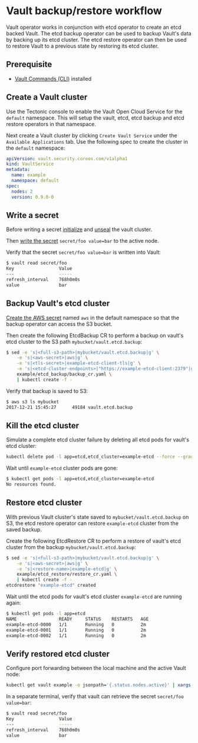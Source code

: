 # Vault backup/restore workflow

Vault operator works in conjunction with etcd operator to create an etcd backed Vault.
The etcd backup operator can be used to backup Vault's data by backing up its etcd cluster. 
The etcd restore operator can then be used to restore Vault to a previous state by restoring its etcd cluster.

## Prerequisite

* [Vault Commands (CLI)][vault-cli] installed

## Create a Vault cluster

Use the Tectonic console to enable the Vault Open Cloud Service for the `default` namespace. This will setup the vault, etcd, etcd backup and etcd restore operators in that namespace.

Next create a Vault cluster by clicking `Create Vault Service` under the `Available Applications` tab. Use the following spec to create the cluster in the `default` namespace:

```yaml
apiVersion: vault.security.coreos.com/v1alpha1
kind: VaultService
metadata:
  name: example
  namespace: default
spec:
  nodes: 2
  version: 0.9.0-0
```

## Write a secret

Before writing a secret [initialize][vault_init] and [unseal][vault_unseal] the vault cluster.

Then [write the secret][vault_write] `secret/foo value=bar` to the active node.

Verify that the secret `secret/foo value=bar` is written into Vault:

```sh
$ vault read secret/foo
Key             	Value
---             	-----
refresh_interval	768h0m0s
value           	bar
```

## Backup Vault's etcd cluster

[Create the AWS secret][set_aws] named `aws` in the default namespace so that the backup operator can access the S3 bucket.

Then create the following EtcdBackup CR to perform a backup on vault's etcd cluster to the S3 path `mybucket/vault.etcd.backup`:

```sh
$ sed -e 's|<full-s3-path>|mybucket/vault.etcd.backup|g' \
    -e 's|<aws-secret>|aws|g' \
    -e 's|<tls-secret>|example-etcd-client-tls|g' \
    -e 's|<etcd-cluster-endpoints>|"https://example-etcd-client:2379"|g' \
    example/etcd_backup/backup_cr.yaml \
    | kubectl create -f -
```

Verify that backup is saved to S3:

```sh
$ aws s3 ls mybucket
2017-12-21 15:45:27      49184 vault.etcd.backup
```

## Kill the etcd cluster

Simulate a complete etcd cluster failure by deleting all etcd pods for vault's etcd cluster:

```sh
kubectl delete pod -l app=etcd,etcd_cluster=example-etcd --force --grace-period=0
```

Wait until `example-etcd` cluster pods are gone:

```sh
$ kubectl get pods -l app=etcd,etcd_cluster=example-etcd
No resources found.
```

## Restore etcd cluster

With previous Vault cluster's state saved to `mybucket/vault.etcd.backup` on S3, the etcd restore operator can restore `example-etcd` cluster from the saved backup.

Create the following EtcdRestore CR to perform a restore of vault's etcd cluster from the backup `mybucket/vault.etcd.backup`:

```sh
$ sed -e 's|<full-s3-path>|mybucket/vault.etcd.backup|g' \
    -e 's|<aws-secret>|aws|g' \
    -e 's|<restore-name>|example-etcd|g' \
    example/etcd_restore/restore_cr.yaml \
    | kubectl create -f -
etcdrestore "example-etcd" created
```

Wait until the etcd pods for vault's etcd cluster `example-etcd` are running again:

```sh
$ kubectl get pods -l app=etcd
NAME                READY     STATUS    RESTARTS   AGE
example-etcd-0000   1/1       Running   0          2m
example-etcd-0001   1/1       Running   0          2m
example-etcd-0002   1/1       Running   0          2m
```

## Verify restored etcd cluster

Configure port forwarding between the local machine and the active Vault node:

```sh
kubectl get vault example -o jsonpath='{.status.nodes.active}' | xargs -0 -I {} kubectl port-forward {} 8200
```

In a separate terminal, verify that vault can retrieve the secret `secret/foo value=bar`:

```sh
$ vault read secret/foo
Key             	Value
---             	-----
refresh_interval	768h0m0s
value           	bar
```

[set_aws]:https://github.com/coreos/etcd-operator/blob/master/doc/user/walkthrough/backup-operator.md#setup-aws-secret
[config_rbac]:https://github.com/coreos-inc/vault-operator#configuring-rbac
[vault_write]:https://github.com/coreos-inc/vault-operator/blob/master/doc/user/vault.md#writing-secrets-to-the-active-node
[vault_unseal]:https://github.com/coreos-inc/vault-operator/blob/master/doc/user/vault.md#unsealing-a-sealed-node
[vault_init]:https://github.com/coreos-inc/vault-operator/blob/master/doc/user/vault.md#initializing-a-vault-cluster
[vault_configured]:https://github.com/coreos-inc/vault-operator/blob/master/README.md#getting-started
[readme]:https://github.com/coreos-inc/vault-operator/blob/master/README.md
[vault-cli]: https://www.vaultproject.io/docs/install/index.html
